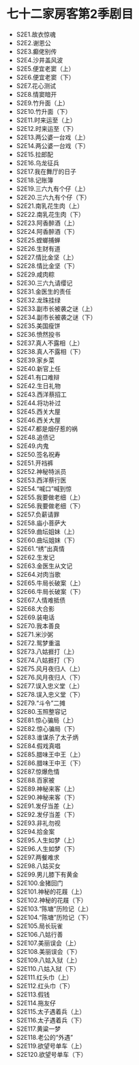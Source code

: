 # 七十二家房客第2季剧目
* S2E1.故衣惊魂
* S2E2.谢恩公
* S2E3.癫佬别传
* S2E4.沙井盖风波
* S2E5.便宜老窦（上）  
* S2E6.便宜老窦（下）
* S2E7.花心测试
* S2E8.情窦暗开
* S2E9.竹升面（上）
* S2E10.竹升面（下）
* S2E11.时来运至（上）
* S2E12.时来运至（下）
* S2E13.两公婆一台戏（上）   
* S2E14.两公婆一台戏（下）
* S2E15.拉郎配
* S2E16.乌龙征兵
* S2E17.我在舞厅的日子
* S2E18.记账簿
* S2E19.三六九有个仔（上）
* S2E20.三六九有个仔（下）
* S2E21.南乳花生肉（上）
* S2E22.南乳花生肉（下）
* S2E23.阿香醉酒（上）    
* S2E24.阿香醉酒（下）      
* S2E25.螳螂捕蝉
* S2E26.生财有道
* S2E27.情比金坚（上）
* S2E28.情比金坚（下）
* S2E29.咸肉粽
* S2E30.三六九请缨记
* S2E31.金医生的责任
* S2E32.龙珠挂绿
* S2E33.副市长被袭之谜（上）
* S2E34.副市长被袭之谜（下）
* S2E35.美国瘦饼
* S2E36.愤然投书
* S2E37.真人不露相（上）    
* S2E38.真人不露相（下）  
* S2E39.家乡菜
* S2E40.新官上任
* S2E41.有口难辩
* S2E42.生日礼物
* S2E43.西洋蔡招工
* S2E44.将功补过
* S2E45.西关大屋
* S2E46.西关大屋
* S2E47.都是烟仔惹的祸
* S2E48.追债记
* S2E49.内鬼
* S2E50.签名祝寿
* S2E51.开裆裤
* S2E52.神秘特派员
* S2E53.西洋蔡行医
* S2E54.“喊口”喊到惊
* S2E55.我要做老细（上）
* S2E56.我要做老细（下）
* S2E57.负薪请罪  
* S2E58.庙小菩萨大      
* S2E59.曲坛姐妹（上）
* S2E60.曲坛姐妹（下）
* S2E61.“绣”出真情
* S2E62.生发记
* S2E63.金医生从文记
* S2E64.对肉当歌
* S2E65.牛局长破案（上）
* S2E66.牛局长破案（下）
* S2E67.人情难抵债
* S2E68.大合影
* S2E69.装电话
* S2E70.我本善良
* S2E71.米沙粥
* S2E72.鸳梦重温
* S2E73.八姑捱打（上）
* S2E74.八姑捱打（下）
* S2E75.风月夜归人（上）
* S2E76.风月夜归人（下）
* S2E77.误入忠义堂（上）
* S2E78.误入忠义堂（下）
* S2E79.“斗令”二摊
* S2E80.玉照整容记
* S2E81.惊心骗局（上）
* S2E82.惊心骗局（下）
* S2E83.谁谋杀了太子炳
* S2E84.假戏真唱
* S2E85.腊味王中王（上）
* S2E86.腊味王中王（下）
* S2E87.惊爆危情
* S2E88.百家被
* S2E89.神秘来客（上）
* S2E90.神秘来客（下） 
* S2E91.发仔当差（上）
* S2E92.发仔当差（下）
* S2E93.非礼勿视
* S2E94.拾金案
* S2E95.人生如梦（上）
* S2E96.人生如梦（下）
* S2E97.两餐难求
* S2E98.八姑买女
* S2E99.男儿膝下有黄金
* S2E100.金猪回门
* S2E101.神秘的花屐（上）
* S2E102.神秘的花屐（下）
* S2E103.“陈塘”历险记（上）
* S2E104.“陈塘”历险记（下）
* S2E105.局长玩雀
* S2E106.八姑行善
* S2E107.美丽误会（上）
* S2E108.美丽误会（下）
* S2E109.八姑入狱（上）
* S2E110.八姑入狱（下）
* S2E111.红头巾（上）
* S2E112.红头巾（下）
* S2E113.假钱
* S2E114.拖友仔
* S2E115.太子遇着兵（上）
* S2E116.太子遇着兵（下）
* S2E117.黄粱一梦
* S2E118.老公的“外遇”
* S2E119.欲望号单车（上）
* S2E120.欲望号单车（下）
<!-- 内容基于[闲看蜜蜂由蜜意]整理内容进行二次整理 https://space.bilibili.com/512513078 出处：bilibili -->